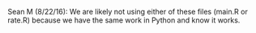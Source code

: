 Sean M (8/22/16): We are likely not using either of these files (main.R or rate.R) because we have the same work in Python and know it works.
